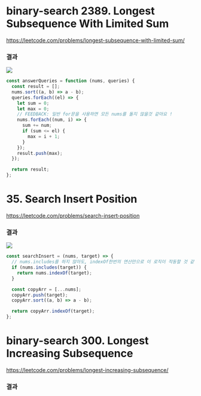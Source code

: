# binary-search 2389. Longest Subsequence With Limited Sum

https://leetcode.com/problems/longest-subsequence-with-limited-sum/

### 결과

![](https://velog.velcdn.com/images/nsunny0908/post/0b282ddd-9ecf-491a-8c23-a8c428ca7d3e/image.png)

```js
const answerQueries = function (nums, queries) {
  const result = [];
  nums.sort((a, b) => a - b);
  queries.forEach((el) => {
    let sum = 0;
    let max = 0;
    // FEEDBACK: 일반 for문을 사용하면 모든 nums를 돌지 않을것 같아요 !
    nums.forEach((num, i) => {
      sum += num;
      if (sum <= el) {
        max = i + 1;
      }
    });
    result.push(max);
  });

  return result;
};
```

# 35. Search Insert Position

https://leetcode.com/problems/search-insert-position

### 결과

![](https://velog.velcdn.com/images/nsunny0908/post/9ad09d4d-4a54-4a62-8363-43dfa56540a6/image.png)

<!-- FEEDBACK: binary-search로 풀어보는건 어떠신지요 -->
```js
const searchInsert = (nums, target) => {
  // nums.includes를 하지 않아도, indexOf한번의 연산만으로 이 로직이 작동할 것 같습니다 ! 
  if (nums.includes(target)) {
    return nums.indexOf(target);
  }

  const copyArr = [...nums];
  copyArr.push(target);
  copyArr.sort((a, b) => a - b);

  return copyArr.indexOf(target);
};
```

# binary-search 300. Longest Increasing Subsequence

https://leetcode.com/problems/longest-increasing-subsequence/

### 결과

```js

```
